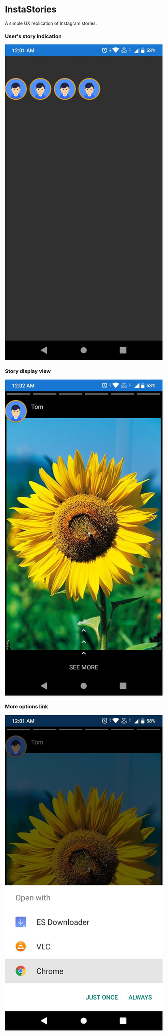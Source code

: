 # InstaStories

A simple UX replication of Instagram stories.

### User's story indication
![User story display](https://github.com/Nikhileshwar96/InstaStories/blob/master/insta0.jpg)

### Story display view
![User story display](https://github.com/Nikhileshwar96/InstaStories/blob/master/Insta1.jpg)

### More options link
![User story display](https://github.com/Nikhileshwar96/InstaStories/blob/master/Insta2.jpg)

